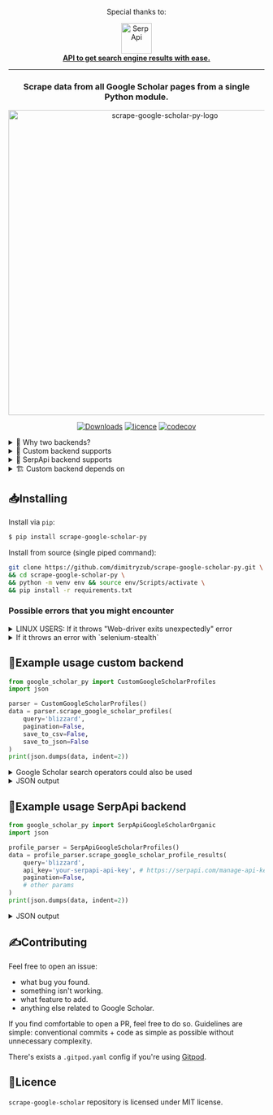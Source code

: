 <div align="center">
<p>Special thanks to:</p>
<div>
   <img src="https://user-images.githubusercontent.com/78694043/231375638-5bbf2989-fc7b-482a-b6fe-603d1d6d613f.svg" width="60" alt="SerpApi">
</div>
<a href="https://serpapi.com">
	<b>API to get search engine results with ease.</b>
</a>
</div>

____

<h3 align="center">
  Scrape data from all Google Scholar pages from a single Python module.
</h3>

<div align="center">
   <img src="https://user-images.githubusercontent.com/78694043/231677340-8980c44d-389a-497d-b021-b1d4ab846a77.svg" width="600" alt="scrape-google-scholar-py-logo">
</div>


<div align="center">

  <a href="https://pepy.tech/project/scrape-google-scholar-py">![Downloads](https://static.pepy.tech/badge/scrape-google-scholar-py/month)</a>
  <a href="">![licence](https://img.shields.io/github/license/dimitryzub/scrape-google-scholar-py?color=blue)</a>
  [![codecov](https://codecov.io/github/dimitryzub/scrape-google-scholar-py/branch/main/graph/badge.svg?token=OIQKN0O3B9)](https://codecov.io/github/dimitryzub/scrape-google-scholar-py)
  
</div>


<details>
<summary>🧐 Why two backends?</summary>

1. If you don't want to pay for API. However, I'm not 100% sure if [`selenium-stealth`](https://pypi.org/project/selenium-stealth/) could handle all CAPTCHAs (although it handles CAPTCHA by Cloudflare) and similar blocks.
2. If you know about SerpApi but don't want to figure out pagination.

SerpApi backend is more reliable because of:
- dedicated team of maintainers
- pool of proxies
- CAPTCHA solvers
- legal part of scraping and more.

</details>


<details>
<summary>🧩 Custom backend supports</summary>

1. [Organic results](https://scholar.google.com/scholar?hl=en&as_sdt=0%2C5&q=blizzard&btnG=&oq=blizz) (with pagination).
2. [Profile results](https://scholar.google.com/citations?view_op=search_authors&mauthors=blizzard&hl=en&oi=drw) (with pagination).
3. [Author + author articles](https://scholar.google.com/citations?user=6IQ8pQwAAAAJ&hl=en&oi=sra) (with pagination), everything except "cited by" graph.
4. [Public access mandates metrics](https://scholar.google.com/citations?view_op=mandates_leaderboard&hl=en). Yes, you can download CSV with one click, however, it doesn't contain a funder link. Script here has it and saves to CSV/JSON.
5. [Top publications metrics](https://scholar.google.com/citations?view_op=top_venues&hl=en). Categories is also supported (as function argument). Saves to CSV/JSON. Sub-categories are not yet supported.
6. [Journal articles](https://github.com/dimitryzub/scrape-google-scholar/issues/2) (with pagination).

You can use [`scholary`](https://github.com/scholarly-python-package/scholarly) to parse the data instead. However, it only extracts first 3 points above (organic, profile, author results).  

  <details>
  <summary>Things custom backend doesn't support yet</summary>

  1. Organic results filters (case law, sorting, period ranges). You can add those URL parameters yourself ([if installing from source](https://github.com/dimitryzub/scrape-google-scholar-py#installing)) easily to the `google_scholar_py/custom_backend/organic_search.py` file (line [`147`](https://github.com/dimitryzub/scrape-google-scholar-py/blob/a6b3b39042eabdc84851e3c1ca3c246e55bf19d1/google_scholar_py/custom_backend/organic_search.py#L147) or [`136`](https://github.com/dimitryzub/scrape-google-scholar-py/blob/a6b3b39042eabdc84851e3c1ca3c246e55bf19d1/google_scholar_py/custom_backend/organic_search.py#L160)), where `driver.get()` is being called.
  2. Author page -> cited by graph.
  3. Extracting [journal articles page](https://scholar.google.com/citations?hl=uk&vq=en&view_op=list_hcore&venue=9oNLl9DgMnQJ.2022). The [issue to add this page is open](https://github.com/dimitryzub/scrape-google-scholar/issues/2).
  4. [Top publications metrics page](https://scholar.google.com/citations?view_op=top_venues&hl=en). Subcategories are not yet supported, it's in a TODO list. 
  5. Update [cite results](https://scholar.google.com/scholar?hl=en&as_sdt=0%2C5&q=blizzard+effects+xanax&oq=blizzard+effects+x#d=gs_cit&t=1674718593252&u=%2Fscholar%3Fq%3Dinfo%3Alm-jhjzd72UJ%3Ascholar.google.com%2F%26output%3Dcite%26scirp%3D7%26hl%3Den) page extraction.
  </details>
</details>

<details>
<summary>🔮 SerpApi backend supports</summary>

- [Google Scholar Organic](https://serpapi.com/google-scholar-organic-results)
- [Google Scholar Profiles](https://serpapi.com/google-scholar-profilesapi)
- [Google Scholar Author](https://serpapi.com/google-scholar-author-api)
- [Google Scholar Cite](https://serpapi.com/google-scholar-cite-api)
</details>

<details>
<summary>🏗 Custom backend depends on</summary>

- [`selenium-stealth`](https://github.com/diprajpatra/selenium-stealth) - to bypass CAPTCHAs and render some HTML (like cite results from organic result).
- [`selectolax`](https://github.com/rushter/selectolax) - to parse HTML fast. Its the fastest Python parser wrapped around [`lexbor`](https://github.com/lexbor/lexbor) (parser in pure C).
- [`pandas`](https://pandas.pydata.org/) - to save extracted data to CSV or JSON, or if you want to analyze the data right away. Save options is used in organic results and top publications, public access mandates pages for now.

All scripts are using headless [`selenium-stealth`](https://github.com/diprajpatra/selenium-stealth) to bypass CAPTCHA that appears on Google Scholar, so you need to have a `chromedriver`. If you're on Linux you may need to do additional troubleshooting if `chromedriver` won't run properly.
</details>

## 📥Installing

Install via `pip`:

```bash
$ pip install scrape-google-scholar-py
```

Install from source (single piped command):

```bash
git clone https://github.com/dimitryzub/scrape-google-scholar-py.git \
&& cd scrape-google-scholar-py \
&& python -m venv env && source env/Scripts/activate \
&& pip install -r requirements.txt
```

### Possible errors that you might encounter

<details>
<summary>LINUX USERS: If it throws "Web-driver exits unexpectedly" error</summary>

  Try installing extra dependencies to run `chromedriver`:	
  ```bash
  $ apt-get install -y libglib2.0-0 libnss3 libgconf-2-4 libfontconfig1
  ```

  See resolved issue: [[Linux] Web-driver exits unexpectedly using CustomGoogleScholarOrganic() #7](https://github.com/dimitryzub/scrape-google-scholar-py/issues/7)	
</details>

<details>
<summary>If it throws an error with `selenium-stealth`</summary>

  ```bash
  error: The 'selenium' distribution was not found and is required by selenium-stealth
  ```

  Use:

  ```bash
  $ pip install selenium-stealth
  ```
</details>

## 📝Example usage custom backend

```python
from google_scholar_py import CustomGoogleScholarProfiles
import json

parser = CustomGoogleScholarProfiles()
data = parser.scrape_google_scholar_profiles(
    query='blizzard',
    pagination=False,
    save_to_csv=False,
    save_to_json=False
)
print(json.dumps(data, indent=2))
```

<details>
<summary>Google Scholar search operators could also be used</summary>

```lang-none
label:computer_vision "Michigan State University"|"U.Michigan"
```

This query will search all profiles from 2 universities based on "computer vision" query.
</details>


<details>
<summary>JSON output</summary>

```json
[
  {
    "name": "Adam Lobel",
    "link": "https://scholar.google.com/citations?hl=en&user=_xwYD2sAAAAJ",
    "affiliations": "Blizzard Entertainment",
    "interests": [
      "Gaming",
      "Emotion regulation"
    ],
    "email": "Verified email at AdamLobel.com",
    "cited_by_count": 3593
  },
  {
    "name": "Daniel Blizzard",
    "link": "https://scholar.google.com/citations?hl=en&user=dk4LWEgAAAAJ",
    "affiliations": "",
    "interests": null,
    "email": null,
    "cited_by_count": 1041
  },
  {
    "name": "Shuo Chen",
    "link": "https://scholar.google.com/citations?hl=en&user=OBf4YnkAAAAJ",
    "affiliations": "Senior Data Scientist, Blizzard Entertainment",
    "interests": [
      "Machine Learning",
      "Data Mining",
      "Artificial Intelligence"
    ],
    "email": "Verified email at cs.cornell.edu",
    "cited_by_count": 725
  },
  {
    "name": "Ian Livingston",
    "link": "https://scholar.google.com/citations?hl=en&user=xBHVqNIAAAAJ",
    "affiliations": "Blizzard Entertainment",
    "interests": [
      "Human-computer interaction",
      "User Experience",
      "Player Experience",
      "User Research",
      "Games"
    ],
    "email": "Verified email at usask.ca",
    "cited_by_count": 652
  },
  {
    "name": "Minli Xu",
    "link": "https://scholar.google.com/citations?hl=en&user=QST5iogAAAAJ",
    "affiliations": "Blizzard Entertainment",
    "interests": [
      "Game",
      "Machine Learning",
      "Data Science",
      "Bioinformatics"
    ],
    "email": "Verified email at blizzard.com",
    "cited_by_count": 541
  },
  {
    "name": "Je Seok Lee",
    "link": "https://scholar.google.com/citations?hl=en&user=vuvtlzQAAAAJ",
    "affiliations": "Blizzard Entertainment",
    "interests": [
      "HCI",
      "Player Experience",
      "Games",
      "Esports"
    ],
    "email": "Verified email at uci.edu",
    "cited_by_count": 386
  },
  {
    "name": "Alisha Ness",
    "link": "https://scholar.google.com/citations?hl=en&user=xQuwVfkAAAAJ",
    "affiliations": "Activision Blizzard",
    "interests": null,
    "email": null,
    "cited_by_count": 324
  },
  {
    "name": "Xingyu (Alfred) Liu",
    "link": "https://scholar.google.com/citations?hl=en&user=VW9ukOwAAAAJ",
    "affiliations": "Blizzard Entertainment",
    "interests": [
      "Machine Learning in Game Development"
    ],
    "email": null,
    "cited_by_count": 256
  },
  {
    "name": "Amanda LL Cullen",
    "link": "https://scholar.google.com/citations?hl=en&user=oqna6OgAAAAJ",
    "affiliations": "Blizzard Entertainment",
    "interests": [
      "Games Studies",
      "Fan Studies",
      "Live Streaming"
    ],
    "email": null,
    "cited_by_count": 247
  },
  {
    "name": "Nicole \"Nikki\" Crenshaw",
    "link": "https://scholar.google.com/citations?hl=en&user=zmRH6E0AAAAJ",
    "affiliations": "Blizzard Entertainment",
    "interests": [
      "MMOs",
      "Neoliberalism",
      "Social Affordances",
      "Identity",
      "Accessibility"
    ],
    "email": "Verified email at uci.edu",
    "cited_by_count": 202
  }
]
```

</details>


## 📝Example usage SerpApi backend

```python
from google_scholar_py import SerpApiGoogleScholarOrganic
import json

profile_parser = SerpApiGoogleScholarProfiles()
data = profile_parser.scrape_google_scholar_profile_results(
    query='blizzard',
    api_key='your-serpapi-api-key', # https://serpapi.com/manage-api-key
    pagination=False,
    # other params
)
print(json.dumps(data, indent=2))
```

<details>
<summary>JSON output</summary>

```json
[
  {
    "position": 0,
    "title": "Mining learning and crafting scientific experiments: a literature review on the use of minecraft in education and research",
    "result_id": "61OUs-3P374J",
    "link": "https://www.jstor.org/stable/pdf/jeductechsoci.19.2.355.pdf?&seq=1",
    "snippet": "\u2026 Minecraft have aroused the attention of teachers and researchers alike. To gain insights into the applicability of Minecraft, \u2026 our own considerable experience with Minecraft in courses on \u2026",
    "publication_info": {
      "summary": "S Nebel, S Schneider, GD Rey - Journal of Educational Technology & \u2026, 2016 - JSTOR",
      "authors": [
        {
          "name": "S Nebel",
          "link": "https://scholar.google.com/citations?user=_WTrwUwAAAAJ&hl=en&oi=sra",
          "serpapi_scholar_link": "https://serpapi.com/search.json?author_id=_WTrwUwAAAAJ&engine=google_scholar_author&hl=en", 
          "author_id": "_WTrwUwAAAAJ"
        },
        {
          "name": "S Schneider",
          "link": "https://scholar.google.com/citations?user=6Lh4FBMAAAAJ&hl=en&oi=sra",
          "serpapi_scholar_link": "https://serpapi.com/search.json?author_id=6Lh4FBMAAAAJ&engine=google_scholar_author&hl=en", 
          "author_id": "6Lh4FBMAAAAJ"
        },
        {
          "name": "GD Rey",
          "link": "https://scholar.google.com/citations?user=jCilMQoAAAAJ&hl=en&oi=sra",
          "serpapi_scholar_link": "https://serpapi.com/search.json?author_id=jCilMQoAAAAJ&engine=google_scholar_author&hl=en", 
          "author_id": "jCilMQoAAAAJ"
        }
      ]
    },
    "resources": [
      {
        "title": "researchgate.net",
        "file_format": "PDF",
        "link": "https://www.researchgate.net/profile/Steve-Nebel/publication/301232882_Mining_Learning_and_Crafting_Scientific_Experiments_A_Literature_Review_on_the_Use_of_Minecraft_in_Education_and_Research/links/570e709008aed4bec6fddad4/Mining-Learning-and-Crafting-Scientific-Experiments-A-Literature-Review-on-the-Use-of-Minecraft-in-Education-and-Research.pdf"
      }
    ],
    "inline_links": {
      "serpapi_cite_link": "https://serpapi.com/search.json?engine=google_scholar_cite&q=61OUs-3P374J",
      "cited_by": {
        "total": 358,
        "link": "https://scholar.google.com/scholar?cites=13753940406839825387&as_sdt=2005&sciodt=0,5&hl=en",
        "cites_id": "13753940406839825387",
        "serpapi_scholar_link": "https://serpapi.com/search.json?as_sdt=2005&cites=13753940406839825387&engine=google_scholar&hl=en"
      },
      "related_pages_link": "https://scholar.google.com/scholar?q=related:61OUs-3P374J:scholar.google.com/&scioq=minecraft&hl=en&as_sdt=0,5",
      "serpapi_related_pages_link": "https://serpapi.com/search.json?as_sdt=0%2C5&engine=google_scholar&hl=en&q=related%3A61OUs-3P374J%3Ascholar.google.com%2F",
      "versions": {
        "total": 10,
        "link": "https://scholar.google.com/scholar?cluster=13753940406839825387&hl=en&as_sdt=0,5",
        "cluster_id": "13753940406839825387",
        "serpapi_scholar_link": "https://serpapi.com/search.json?as_sdt=0%2C5&cluster=13753940406839825387&engine=google_scholar&hl=en"
      }
    }
  },
  {
    "position": 1,
    "title": "Minecraft, beyond construction and survival",
    "result_id": "_Lo9erywZPUJ",
    "type": "Pdf",
    "link": "https://stacks.stanford.edu/file/druid:qq694ht6771/WellPlayed-v1n1-11.pdf#page=9",
    "snippet": "\" We\u2019ll keep releasing expansions and keep the game alive, but there needs to be some kind of final version that you can point at and say,\u2018I did this!\u2019... I\u2019m not sure why I feel a need to \u2026",
    "publication_info": {
      "summary": "SC Duncan - 2011 - stacks.stanford.edu",
      "authors": [
        {
          "name": "SC Duncan",
          "link": "https://scholar.google.com/citations?user=Ypqv_IEAAAAJ&hl=en&oi=sra",
          "serpapi_scholar_link": "https://serpapi.com/search.json?author_id=Ypqv_IEAAAAJ&engine=google_scholar_author&hl=en", 
          "author_id": "Ypqv_IEAAAAJ"
        }
      ]
    },
    "resources": [
      {
        "title": "stanford.edu",
        "file_format": "PDF",
        "link": "https://stacks.stanford.edu/file/druid:qq694ht6771/WellPlayed-v1n1-11.pdf#page=9"
      }
    ],
    "inline_links": {
      "serpapi_cite_link": "https://serpapi.com/search.json?engine=google_scholar_cite&q=_Lo9erywZPUJ",
      "cited_by": {
        "total": 288,
        "link": "https://scholar.google.com/scholar?cites=17682452360514616060&as_sdt=2005&sciodt=0,5&hl=en",
        "cites_id": "17682452360514616060",
        "serpapi_scholar_link": "https://serpapi.com/search.json?as_sdt=2005&cites=17682452360514616060&engine=google_scholar&hl=en"
      },
      "related_pages_link": "https://scholar.google.com/scholar?q=related:_Lo9erywZPUJ:scholar.google.com/&scioq=minecraft&hl=en&as_sdt=0,5",
      "serpapi_related_pages_link": "https://serpapi.com/search.json?as_sdt=0%2C5&engine=google_scholar&hl=en&q=related%3A_Lo9erywZPUJ%3Ascholar.google.com%2F",
      "versions": {
        "total": 6,
        "link": "https://scholar.google.com/scholar?cluster=17682452360514616060&hl=en&as_sdt=0,5",
        "cluster_id": "17682452360514616060",
        "serpapi_scholar_link": "https://serpapi.com/search.json?as_sdt=0%2C5&cluster=17682452360514616060&engine=google_scholar&hl=en"
      },
      "cached_page_link": "https://scholar.googleusercontent.com/scholar?q=cache:_Lo9erywZPUJ:scholar.google.com/+minecraft&hl=en&as_sdt=0,5"
    }
  },
  {
    "position": 2,
    "title": "Minecraft as a creative tool: A case study",
    "result_id": "wOTRJ8q0KIsJ",
    "link": "https://www.igi-global.com/article/minecraft-as-a-creative-tool/116516",
    "snippet": "\u2026 environment, Minecraft. In the following case study, the authors explored the use of Minecraft in \u2026 The authors demonstrate that Minecraft offers a unique opportunity for students to display \u2026",
    "publication_info": {
      "summary": "M Cipollone, CC Schifter, RA Moffat - International Journal of Game \u2026, 2014 - igi-global.com"
    },
    "resources": [
      {
        "title": "minecraft.school.nz",
        "file_format": "PDF",
        "link": "https://www.minecraft.school.nz/uploads/2/9/6/3/2963069/minecraft-as-a-creative-tool_-a-case-study_cipollone2014.pdf"
      }
    ],
    "inline_links": {
      "serpapi_cite_link": "https://serpapi.com/search.json?engine=google_scholar_cite&q=wOTRJ8q0KIsJ",
      "cited_by": {
        "total": 102,
        "link": "https://scholar.google.com/scholar?cites=10027463350684869824&as_sdt=2005&sciodt=0,5&hl=en",
        "cites_id": "10027463350684869824",
        "serpapi_scholar_link": "https://serpapi.com/search.json?as_sdt=2005&cites=10027463350684869824&engine=google_scholar&hl=en"
      },
      "related_pages_link": "https://scholar.google.com/scholar?q=related:wOTRJ8q0KIsJ:scholar.google.com/&scioq=minecraft&hl=en&as_sdt=0,5",
      "serpapi_related_pages_link": "https://serpapi.com/search.json?as_sdt=0%2C5&engine=google_scholar&hl=en&q=related%3AwOTRJ8q0KIsJ%3Ascholar.google.com%2F",
      "versions": {
        "total": 9,
        "link": "https://scholar.google.com/scholar?cluster=10027463350684869824&hl=en&as_sdt=0,5",
        "cluster_id": "10027463350684869824",
        "serpapi_scholar_link": "https://serpapi.com/search.json?as_sdt=0%2C5&cluster=10027463350684869824&engine=google_scholar&hl=en"
      }
    }
  },
  {
    "position": 3,
    "title": "Learning mathematics through Minecraft",
    "result_id": "Hh4p5NaYNu0J",
    "link": "https://pubs.nctm.org/abstract/journals/tcm/21/1/article-p56.xml",
    "snippet": "\u2026 Minecraft to explore area and perimeter. First, the teacher reviewed the definition of perimeter and area. Using a class set of iPods with Minecraft \u2026 Minecraft forms a medium to explore \u2026",
    "publication_info": {
      "summary": "B Bos, L Wilder, M Cook, R O'Donnell - Teaching Children \u2026, 2014 - pubs.nctm.org",
      "authors": [
        {
          "name": "B Bos",
          "link": "https://scholar.google.com/citations?user=DfdRg-8AAAAJ&hl=en&oi=sra",
          "serpapi_scholar_link": "https://serpapi.com/search.json?author_id=DfdRg-8AAAAJ&engine=google_scholar_author&hl=en", 
          "author_id": "DfdRg-8AAAAJ"
        }
      ]
    },
    "resources": [
      {
        "title": "researchgate.net",
        "file_format": "PDF",
        "link": "https://www.researchgate.net/profile/Beth-Bos/publication/267507986_Learning_mathematics_through_Minecraft_Authors/links/545103b80cf249aa53dc8eb2/Learning-mathematics-through-Minecraft-Authors.pdf"
      }
    ],
    "inline_links": {
      "serpapi_cite_link": "https://serpapi.com/search.json?engine=google_scholar_cite&q=Hh4p5NaYNu0J",
      "cited_by": {
        "total": 120,
        "link": "https://scholar.google.com/scholar?cites=17093017484449619486&as_sdt=2005&sciodt=0,5&hl=en",
        "cites_id": "17093017484449619486",
        "serpapi_scholar_link": "https://serpapi.com/search.json?as_sdt=2005&cites=17093017484449619486&engine=google_scholar&hl=en"
      },
      "related_pages_link": "https://scholar.google.com/scholar?q=related:Hh4p5NaYNu0J:scholar.google.com/&scioq=minecraft&hl=en&as_sdt=0,5",
      "serpapi_related_pages_link": "https://serpapi.com/search.json?as_sdt=0%2C5&engine=google_scholar&hl=en&q=related%3AHh4p5NaYNu0J%3Ascholar.google.com%2F",
      "versions": {
        "total": 8,
        "link": "https://scholar.google.com/scholar?cluster=17093017484449619486&hl=en&as_sdt=0,5",
        "cluster_id": "17093017484449619486",
        "serpapi_scholar_link": "https://serpapi.com/search.json?as_sdt=0%2C5&cluster=17093017484449619486&engine=google_scholar&hl=en"
      }
    }
  },
  {
    "position": 4,
    "title": "A deep hierarchical approach to lifelong learning in minecraft",
    "result_id": "a_Er9i3hDtUJ",
    "link": "https://ojs.aaai.org/index.php/AAAI/article/view/10744",
    "snippet": "We propose a lifelong learning system that has the ability to reuse and transfer knowledge from one task to another while efficiently retaining the previously learned knowledge-base. \u2026",
    "publication_info": {
      "summary": "C Tessler, S Givony, T Zahavy, D Mankowitz\u2026 - Proceedings of the \u2026, 2017 - ojs.aaai.org",
      "authors": [
        {
          "name": "C Tessler",
          "link": "https://scholar.google.com/citations?user=7eLKa3IAAAAJ&hl=en&oi=sra",
          "serpapi_scholar_link": "https://serpapi.com/search.json?author_id=7eLKa3IAAAAJ&engine=google_scholar_author&hl=en", 
          "author_id": "7eLKa3IAAAAJ"
        },
        {
          "name": "S Givony",
          "link": "https://scholar.google.com/citations?user=nlVsO4YAAAAJ&hl=en&oi=sra",
          "serpapi_scholar_link": "https://serpapi.com/search.json?author_id=nlVsO4YAAAAJ&engine=google_scholar_author&hl=en", 
          "author_id": "nlVsO4YAAAAJ"
        },
        {
          "name": "T Zahavy",
          "link": "https://scholar.google.com/citations?user=9dXN6cMAAAAJ&hl=en&oi=sra",
          "serpapi_scholar_link": "https://serpapi.com/search.json?author_id=9dXN6cMAAAAJ&engine=google_scholar_author&hl=en", 
          "author_id": "9dXN6cMAAAAJ"
        },
        {
          "name": "D Mankowitz",
          "link": "https://scholar.google.com/citations?user=v84tWxsAAAAJ&hl=en&oi=sra",
          "serpapi_scholar_link": "https://serpapi.com/search.json?author_id=v84tWxsAAAAJ&engine=google_scholar_author&hl=en", 
          "author_id": "v84tWxsAAAAJ"
        }
      ]
    },
    "resources": [
      {
        "title": "aaai.org",
        "file_format": "PDF",
        "link": "https://ojs.aaai.org/index.php/AAAI/article/view/10744/10603"
      }
    ],
    "inline_links": {
      "serpapi_cite_link": "https://serpapi.com/search.json?engine=google_scholar_cite&q=a_Er9i3hDtUJ",
      "cited_by": {
        "total": 364,
        "link": "https://scholar.google.com/scholar?cites=15352455767272452459&as_sdt=2005&sciodt=0,5&hl=en",
        "cites_id": "15352455767272452459",
        "serpapi_scholar_link": "https://serpapi.com/search.json?as_sdt=2005&cites=15352455767272452459&engine=google_scholar&hl=en"
      },
      "related_pages_link": "https://scholar.google.com/scholar?q=related:a_Er9i3hDtUJ:scholar.google.com/&scioq=minecraft&hl=en&as_sdt=0,5",
      "serpapi_related_pages_link": "https://serpapi.com/search.json?as_sdt=0%2C5&engine=google_scholar&hl=en&q=related%3Aa_Er9i3hDtUJ%3Ascholar.google.com%2F",
      "versions": {
        "total": 13,
        "link": "https://scholar.google.com/scholar?cluster=15352455767272452459&hl=en&as_sdt=0,5",
        "cluster_id": "15352455767272452459",
        "serpapi_scholar_link": "https://serpapi.com/search.json?as_sdt=0%2C5&cluster=15352455767272452459&engine=google_scholar&hl=en"
      },
      "cached_page_link": "https://scholar.googleusercontent.com/scholar?q=cache:a_Er9i3hDtUJ:scholar.google.com/+minecraft&hl=en&as_sdt=0,5"
    }
  },
  {
    "position": 5,
    "title": "Teaching scientific concepts using a virtual world: Minecraft.",
    "result_id": "Oh88DuoTaLYJ",
    "link": "https://search.informit.org/doi/abs/10.3316/aeipt.195598",
    "snippet": "Minecraft is a multiplayer sandbox video game based in a virtual world modelled on the real \u2026 of Minecraft lends itself to the teaching of various academic subjects. Minecraft also has a \u2026",
    "publication_info": {
      "summary": "D Short - Teaching science, 2012 - search.informit.org",
      "authors": [
        {
          "name": "D Short",
          "link": "https://scholar.google.com/citations?user=ec_1ZmMAAAAJ&hl=en&oi=sra",
          "serpapi_scholar_link": "https://serpapi.com/search.json?author_id=ec_1ZmMAAAAJ&engine=google_scholar_author&hl=en", 
          "author_id": "ec_1ZmMAAAAJ"
        }
      ]
    },
    "resources": [
      {
        "title": "academia.edu",
        "file_format": "PDF",
        "link": "https://www.academia.edu/download/31153502/Short-2012-MC-Color-Version.pdf"
      }
    ],
    "inline_links": {
      "serpapi_cite_link": "https://serpapi.com/search.json?engine=google_scholar_cite&q=Oh88DuoTaLYJ",
      "cited_by": {
        "total": 274,
        "link": "https://scholar.google.com/scholar?cites=13143777408462888762&as_sdt=2005&sciodt=0,5&hl=en",
        "cites_id": "13143777408462888762",
        "serpapi_scholar_link": "https://serpapi.com/search.json?as_sdt=2005&cites=13143777408462888762&engine=google_scholar&hl=en"
      },
      "related_pages_link": "https://scholar.google.com/scholar?q=related:Oh88DuoTaLYJ:scholar.google.com/&scioq=minecraft&hl=en&as_sdt=0,5",
      "serpapi_related_pages_link": "https://serpapi.com/search.json?as_sdt=0%2C5&engine=google_scholar&hl=en&q=related%3AOh88DuoTaLYJ%3Ascholar.google.com%2F",
      "versions": {
        "total": 8,
        "link": "https://scholar.google.com/scholar?cluster=13143777408462888762&hl=en&as_sdt=0,5",
        "cluster_id": "13143777408462888762",
        "serpapi_scholar_link": "https://serpapi.com/search.json?as_sdt=0%2C5&cluster=13143777408462888762&engine=google_scholar&hl=en"
      }
    }
  },
  {
    "position": 6,
    "title": "Investigating the role of Minecraft in educational learning environments",
    "result_id": "6RcOZdlG3CcJ",
    "link": "https://www.tandfonline.com/doi/abs/10.1080/09523987.2016.1254877",
    "snippet": "\u2026 This research paper identifies the way in which Minecraft Edu can be used to contribute to the teaching 
and learning of secondary students via a multiple case research study. Minecraft \u2026",
    "publication_info": {
      "summary": "N Callaghan - Educational Media International, 2016 - Taylor & Francis"
    },
    "inline_links": {
      "serpapi_cite_link": "https://serpapi.com/search.json?engine=google_scholar_cite&q=6RcOZdlG3CcJ",
      "cited_by": {
        "total": 95,
        "link": "https://scholar.google.com/scholar?cites=2872248561872803817&as_sdt=2005&sciodt=0,5&hl=en",
        "cites_id": "2872248561872803817",
        "serpapi_scholar_link": "https://serpapi.com/search.json?as_sdt=2005&cites=2872248561872803817&engine=google_scholar&hl=en"
      },
      "related_pages_link": "https://scholar.google.com/scholar?q=related:6RcOZdlG3CcJ:scholar.google.com/&scioq=minecraft&hl=en&as_sdt=0,5",
      "serpapi_related_pages_link": "https://serpapi.com/search.json?as_sdt=0%2C5&engine=google_scholar&hl=en&q=related%3A6RcOZdlG3CcJ%3Ascholar.google.com%2F",
      "versions": {
        "total": 3,
        "link": "https://scholar.google.com/scholar?cluster=2872248561872803817&hl=en&as_sdt=0,5",
        "cluster_id": "2872248561872803817",
        "serpapi_scholar_link": "https://serpapi.com/search.json?as_sdt=0%2C5&cluster=2872248561872803817&engine=google_scholar&hl=en"
      }
    }
  },
  {
    "position": 7,
    "title": "Maker culture and Minecraft: implications for the future of learning",
    "result_id": "h27IfZ5va2YJ",
    "link": "https://www.tandfonline.com/doi/abs/10.1080/09523987.2015.1075103",
    "snippet": "\u2026 be best to subscribe to for gathering information on Minecraft maker culture. From there, we \u2026 the 
Minecraft videos that we are studying \u201ccreators\u201d due to the culture of the Minecraft video \u2026",
    "publication_info": {
      "summary": "DJ Niemeyer, HR Gerber - Educational Media International, 2015 - Taylor & Francis",
      "authors": [
        {
          "name": "DJ Niemeyer",
          "link": "https://scholar.google.com/citations?user=iEZOnzQAAAAJ&hl=en&oi=sra",
          "serpapi_scholar_link": "https://serpapi.com/search.json?author_id=iEZOnzQAAAAJ&engine=google_scholar_author&hl=en", 
          "author_id": "iEZOnzQAAAAJ"
        },
        {
          "name": "HR Gerber",
          "link": "https://scholar.google.com/citations?user=DwyCTMUAAAAJ&hl=en&oi=sra",
          "serpapi_scholar_link": "https://serpapi.com/search.json?author_id=DwyCTMUAAAAJ&engine=google_scholar_author&hl=en", 
          "author_id": "DwyCTMUAAAAJ"
        }
      ]
    },
    "resources": [
      {
        "title": "publicservicesalliance.org",
        "file_format": "PDF",
        "link": "http://publicservicesalliance.org/wp-content/uploads/2016/06/Maker_culture_and_Minecraft_implications.pdf"    
      }
    ],
    "inline_links": {
      "serpapi_cite_link": "https://serpapi.com/search.json?engine=google_scholar_cite&q=h27IfZ5va2YJ",
      "cited_by": {
        "total": 114,
        "link": "https://scholar.google.com/scholar?cites=7380115140882493063&as_sdt=2005&sciodt=0,5&hl=en",
        "cites_id": "7380115140882493063",
        "serpapi_scholar_link": "https://serpapi.com/search.json?as_sdt=2005&cites=7380115140882493063&engine=google_scholar&hl=en"
      },
      "related_pages_link": "https://scholar.google.com/scholar?q=related:h27IfZ5va2YJ:scholar.google.com/&scioq=minecraft&hl=en&as_sdt=0,5",
      "serpapi_related_pages_link": "https://serpapi.com/search.json?as_sdt=0%2C5&engine=google_scholar&hl=en&q=related%3Ah27IfZ5va2YJ%3Ascholar.google.com%2F",
      "versions": {
        "total": 8,
        "link": "https://scholar.google.com/scholar?cluster=7380115140882493063&hl=en&as_sdt=0,5",
        "cluster_id": "7380115140882493063",
        "serpapi_scholar_link": "https://serpapi.com/search.json?as_sdt=0%2C5&cluster=7380115140882493063&engine=google_scholar&hl=en"
      }
    }
  },
  {
    "position": 8,
    "title": "Control of memory, active perception, and action in minecraft",
    "result_id": "-5uM8qRUviwJ",
    "link": "http://proceedings.mlr.press/v48/oh16.html",
    "snippet": "In this paper, we introduce a new set of reinforcement learning (RL) tasks in Minecraft (a flexible 3D world). 
We then use these tasks to systematically compare and contrast existing \u2026",
    "publication_info": {
      "summary": "J Oh, V Chockalingam, H Lee - \u2026 conference on machine \u2026, 2016 - proceedings.mlr.press",
      "authors": [
        {
          "name": "J Oh",
          "link": "https://scholar.google.com/citations?user=LNUeOu4AAAAJ&hl=en&oi=sra",
          "serpapi_scholar_link": "https://serpapi.com/search.json?author_id=LNUeOu4AAAAJ&engine=google_scholar_author&hl=en", 
          "author_id": "LNUeOu4AAAAJ"
        },
        {
          "name": "V Chockalingam",
          "link": "https://scholar.google.com/citations?user=CM2UkioAAAAJ&hl=en&oi=sra",
          "serpapi_scholar_link": "https://serpapi.com/search.json?author_id=CM2UkioAAAAJ&engine=google_scholar_author&hl=en", 
          "author_id": "CM2UkioAAAAJ"
        },
        {
          "name": "H Lee",
          "link": "https://scholar.google.com/citations?user=fmSHtE8AAAAJ&hl=en&oi=sra",
          "serpapi_scholar_link": "https://serpapi.com/search.json?author_id=fmSHtE8AAAAJ&engine=google_scholar_author&hl=en", 
          "author_id": "fmSHtE8AAAAJ"
        }
      ]
    },
    "resources": [
      {
        "title": "mlr.press",
        "file_format": "PDF",
        "link": "http://proceedings.mlr.press/v48/oh16.pdf"
      }
    ],
    "inline_links": {
      "serpapi_cite_link": "https://serpapi.com/search.json?engine=google_scholar_cite&q=-5uM8qRUviwJ",
      "cited_by": {
        "total": 317,
        "link": "https://scholar.google.com/scholar?cites=3224107450664524795&as_sdt=2005&sciodt=0,5&hl=en",
        "cites_id": "3224107450664524795",
        "serpapi_scholar_link": "https://serpapi.com/search.json?as_sdt=2005&cites=3224107450664524795&engine=google_scholar&hl=en"
      },
      "related_pages_link": "https://scholar.google.com/scholar?q=related:-5uM8qRUviwJ:scholar.google.com/&scioq=minecraft&hl=en&as_sdt=0,5",
      "serpapi_related_pages_link": "https://serpapi.com/search.json?as_sdt=0%2C5&engine=google_scholar&hl=en&q=related%3A-5uM8qRUviwJ%3Ascholar.google.com%2F",
      "versions": {
        "total": 7,
        "link": "https://scholar.google.com/scholar?cluster=3224107450664524795&hl=en&as_sdt=0,5",
        "cluster_id": "3224107450664524795",
        "serpapi_scholar_link": "https://serpapi.com/search.json?as_sdt=0%2C5&cluster=3224107450664524795&engine=google_scholar&hl=en"
      },
      "cached_page_link": "http://scholar.googleusercontent.com/scholar?q=cache:-5uM8qRUviwJ:scholar.google.com/+minecraft&hl=en&as_sdt=0,5"
    }
  },
  {
    "position": 9,
    "title": "Minecraft as a teaching tool: One case study",
    "result_id": "yItxbN8DVXYJ",
    "link": "https://www.learntechlib.org/p/48540/",
    "snippet": "We know games help students gain skills and insights in many ways, and that games are engaging. With new online MMOPRPG games, like Minecraft, what we do not know is what \u2026",
    "publication_info": {
      "summary": "C Schifter, M Cipollone - Society for Information Technology & \u2026, 2013 - learntechlib.org"
    },
    "inline_links": {
      "serpapi_cite_link": "https://serpapi.com/search.json?engine=google_scholar_cite&q=yItxbN8DVXYJ",
      "cited_by": {
        "total": 55,
        "link": "https://scholar.google.com/scholar?cites=8526725727627873224&as_sdt=2005&sciodt=0,5&hl=en",
        "cites_id": "8526725727627873224",
        "serpapi_scholar_link": "https://serpapi.com/search.json?as_sdt=2005&cites=8526725727627873224&engine=google_scholar&hl=en"
      },
      "related_pages_link": "https://scholar.google.com/scholar?q=related:yItxbN8DVXYJ:scholar.google.com/&scioq=minecraft&hl=en&as_sdt=0,5",
      "serpapi_related_pages_link": "https://serpapi.com/search.json?as_sdt=0%2C5&engine=google_scholar&hl=en&q=related%3AyItxbN8DVXYJ%3Ascholar.google.com%2F",
      "versions": {
        "total": 2,
        "link": "https://scholar.google.com/scholar?cluster=8526725727627873224&hl=en&as_sdt=0,5",
        "cluster_id": "8526725727627873224",
        "serpapi_scholar_link": "https://serpapi.com/search.json?as_sdt=0%2C5&cluster=8526725727627873224&engine=google_scholar&hl=en"
      }
    }
  }
]
```

</details>

## ✍Contributing

Feel free to open an issue:
- what bug you found.
- something isn't working.
- what feature to add.
- anything else related to Google Scholar.

If you find comfortable to open a PR, feel free to do so. Guidelines are simple: conventional commits + code as simple as possible without unnecessary complexity.

There's exists a `.gitpod.yaml` config if you're using [Gitpod](https://www.gitpod.io/). 

## 📜Licence

`scrape-google-scholar` repository is licensed under MIT license.

